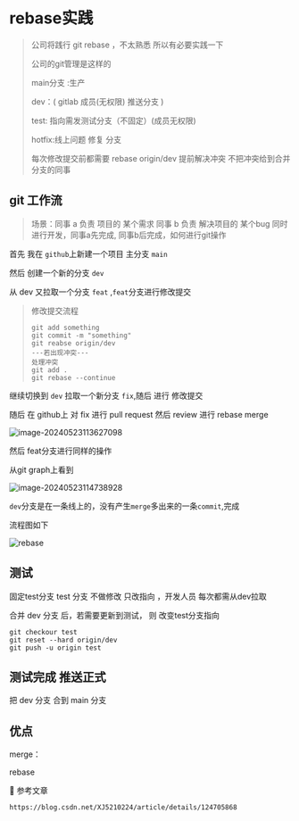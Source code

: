 # rebase实践

> 公司将践行 git rebase ，不太熟悉 所以有必要实践一下
>
> 公司的git管理是这样的
>
> main分支 :生产
>
> dev：( gitlab 成员(无权限) 推送分支 )
>
> test: 指向需发测试分支（不固定）(成员无权限)
>
> hotfix:线上问题 修复 分支
>
> 每次修改提交前都需要 rebase origin/dev 提前解决冲突 不把冲突给到合并分支的同事

## git 工作流

> 场景：同事 a 负责 项目的 某个需求  同事 b 负责 解决项目的 某个bug 同时进行开发，同事a先完成, 同事b后完成，如何进行git操作

首先 我在 `github`上新建一个项目 主分支 `main`

然后 创建一个新的分支 `dev` 

从 dev 又拉取一个分支 `feat` ,`feat`分支进行修改提交

>修改提交流程
>
>```
>git add something
>git commit -m "something"
>git reabse origin/dev
>---若出现冲突---
>处理冲突
>git add .
>git rebase --continue
>```
>
>

继续切换到 `dev` 拉取一个新分支 `fix`,随后 进行 修改提交

随后 在 github上 对  fix 进行 pull request   然后 review 进行 rebase merge

![image-20240523113627098](https://cdn.liboqiao.top/markdown/image-20240523113627098.png)

然后 feat分支进行同样的操作

从git graph上看到

![image-20240523114738928](https://cdn.liboqiao.top/markdown/image-20240523114738928.png)

`dev`分支是在一条线上的，没有产生`merge`多出来的一条`commit`,完成

流程图如下

![rebase](https://cdn.liboqiao.top/markdown/rebase.drawio.png)

## 测试

固定test分支 test 分支 不做修改 只改指向 ，开发人员 每次都需从dev拉取

合并 dev 分支 后，若需要更新到测试， 则 改变test分支指向

 ```
git checkour test 
git reset --hard origin/dev
git push -u origin test
 ```

## 测试完成 推送正式

把 dev 分支 合到 main 分支

## 优点

merge：

rebase

📎 参考文章

`https://blog.csdn.net/XJ5210224/article/details/124705868`


